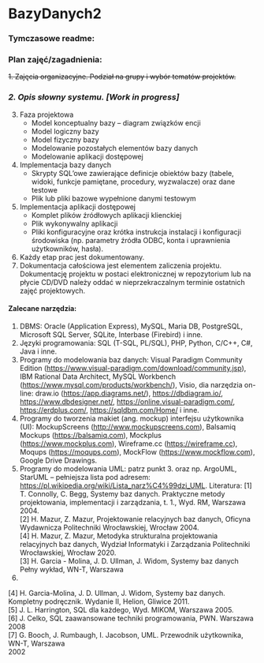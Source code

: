# BazyDanych2
### Tymczasowe readme:

### Plan zajęć/zagadnienia:
~~1. Zajęcia organizacyjne. Podział na grupy i wybór tematów projektów.~~  
### _2. Opis słowny systemu._ ***[Work in progress]***  
3. Faza projektowa
	- Model konceptualny bazy – diagram związków encji
    - Model logiczny bazy
    - Model fizyczny bazy
    - Modelowanie pozostałych elementów bazy danych
    - Modelowanie aplikacji dostępowej
4. Implementacja bazy danych
	- Skrypty SQL’owe zawierające definicje obiektów bazy (tabele, widoki, funkcje pamiętane, procedury, wyzwalacze) oraz dane testowe  
    - Plik lub pliki bazowe wypełnione danymi testowym  
5. Implementacja aplikacji dostępowej  
    - Komplet plików źródłowych aplikacji klienckiej  
    - Plik wykonywalny aplikacji  
    - Pliki konfiguracyjne oraz krótka instrukcja instalacji i konfiguracji środowiska
(np. parametry źródła ODBC, konta i uprawnienia użytkowników, hasła).  
6. Każdy etap prac jest dokumentowany.
7. Dokumentacja całościowa jest elementem zaliczenia projektu. Dokumentację projektu w postaci
elektronicznej w repozytorium lub na płycie CD/DVD należy oddać w nieprzekraczalnym terminie
ostatnich zajęć projektowych.
#### Zalecane narzędzia:
1. DBMS: Oracle (Application Express), MySQL, Maria DB, PostgreSQL, Microsoft SQL Server, SQLite,
Interbase (Firebird) i inne.
2. Języki programowania: SQL (T-SQL, PL/SQL), PHP, Python, C/C++, C#, Java i inne.
3. Programy do modelowania baz danych:
Visual Paradigm Community Edition (https://www.visual-paradigm.com/download/community.jsp),
IBM Rational Data Architect, MySQL Workbench (https://www.mysql.com/products/workbench/),
Visio, dia
narzędzia on-line: draw.io (https://app.diagrams.net/), https://dbdiagram.io/,
https://www.dbdesigner.net/, https://online.visual-paradigm.com/, https://erdplus.com/,
https://sqldbm.com/Home/
i inne.
4. Programy do tworzenia makiet (ang. mockup) interfejsu użytkownika (UI):
MockupScreens (http://www.mockupscreens.com), Balsamiq Mockups (https://balsamiq.com),
Mockplus (https://www.mockplus.com), Wireframe.cc (https://wireframe.cc), Moqups
(https://moqups.com), MockFlow (https://www.mockflow.com), Google Drive Drawings.
5. Programy do modelowania UML: patrz punkt 3. oraz np. ArgoUML, StarUML – pełniejsza lista pod
adresem: https://pl.wikipedia.org/wiki/Lista_narz%C4%99dzi_UML.
Literatura:
[1] T. Connolly, C. Begg, Systemy baz danych. Praktyczne metody projektowania,
implementacji i zarządzania, t. 1., Wyd. RM, Warszawa 2004.  
[2] H. Mazur, Z. Mazur, Projektowanie relacyjnych baz danych, Oficyna Wydawnicza
Politechniki Wrocławskiej, Wrocław 2004.  
[4] H. Mazur, Z. Mazur, Metodyka strukturalna projektowania relacyjnych baz danych, Wydział
Informatyki i Zarządzania Politechniki Wrocławskiej, Wrocław 2020.  
[3] H. Garcia - Molina, J. D. Ullman, J. Widom, Systemy baz danych Pełny wykład, WN-T, Warszawa
2006.  
[4] H. Garcia-Molina, J. D. Ullman, J. Widom, Systemy baz danych. Kompletny podręcznik. Wydanie II,
Helion, Gliwice 2011.  
[5] J. L. Harrington, SQL dla każdego, Wyd. MIKOM, Warszawa 2005.  
[6] J. Celko, SQL zaawansowane techniki programowania, PWN. Warszawa 2008  
[7] G. Booch, J. Rumbaugh, I. Jacobson, UML. Przewodnik użytkownika, WN-T, Warszawa  
2002
